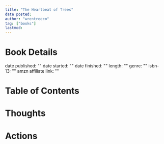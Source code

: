 ```yaml
---
title: "The Heartbeat of Trees"
date posted:
author: "wrentreeco"
tag: ["books"]
lastmod: 
---
```

# Book Details
date published: ""
date started: ""
date finished: ""
length: ""
genre: ""
isbn-13: ""
amzn affiliate link: ""

# Table of Contents


# Thoughts


# Actions